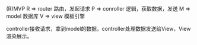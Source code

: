 (R)MVP
R => router    路由，发起请求
P => conroller 逻辑，获取数据，发送
M => model     数据库
V => view      模板引擎

controller接收请求，拿到model的数据，controller处理数据发送给View，View渲染展示。